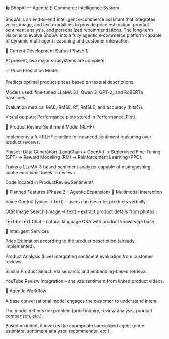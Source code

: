 🛍️ ShopAI — Agentic E‑Commerce Intelligence System

ShopAI is an end‑to‑end intelligent e‑commerce assistant that integrates voice, image, and text modalities to provide price estimation, product sentiment analysis, and personalized recommendations. The long‑term vision is to evolve ShopAI into a fully agentic e‑commerce platform capable of dynamic multi‑agent reasoning and customer interaction.

🚀 Current Development Status (Phase 1)

At present, two major subsystems are complete:

📈 Price Prediction Model

Predicts optimal product prices based on textual descriptions.

Models used: fine‑tuned LLaMA 3.1, Qwen 3, GPT‑2, and RoBERTa baselines.

Evaluation metrics: MAE, RMSE, R², RMSLE, and accuracy (hits%).

Visual outputs: Performance plots stored in Performance_Plot/.

🧠 Product Review Sentiment Model (RLHF)

Implements a full RLHF pipeline for nuanced sentiment reasoning over product reviews.

Phases: Data Generation (LangChain + OpenAI) → Supervised Fine‑Tuning (SFT) → Reward Modeling (RM) → Reinforcement Learning (PPO).

Trains a LLaMA‑3‑based sentiment analyzer capable of distinguishing subtle emotional tones in reviews.

Code located in ProductReviewSentiment/.

🧩 Planned Features (Phase 2 – Agentic Expansion)
🔹 Multimodal Interaction

Voice Control (voice → text) – users can describe products verbally.

OCR Image Search (image → text) – extract product details from photos.

Text‑to‑Text Chat – natural language Q&A with product knowledge base.

🔹 Intelligent Services

Price Estimation according to the product description (already implemented).

Product Analysis (Live) integrating sentiment evaluation from customer reviews.

Similar Product Search via semantic and embedding‑based retrieval.

YouTube Review Integration – analyze sentiment from linked product videos.

🔹 Agentic Workflow

A base conversational model engages the customer to understand intent.

The model defines the problem (price inquiry, review analysis, product comparison, etc.).

Based on intent, it invokes the appropriate specialized agent (price estimator, sentiment analyzer, recommender, etc.).
